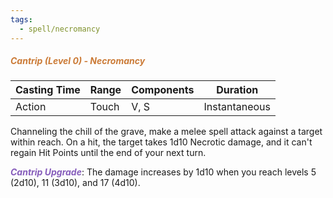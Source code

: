 ```yaml
---
tags:
  - spell/necromancy
---
```

##### *<span style="color:rgb(203, 123, 55)">Cantrip (Level 0) - Necromancy</span>*

| Casting Time | Range | Components | Duration      |
| ------------ | ----- | ---------- | ------------- |
| Action       | Touch | V, S       | Instantaneous |


Channeling the chill of the grave, make a melee spell attack against a target within reach. On a hit, the target takes 1d10 Necrotic damage, and it can't regain Hit Points until the end of your next turn.  

**<span style="color:rgb(134, 93, 187)">_Cantrip Upgrade_</span>**: The damage increases by 1d10 when you reach levels 5 (2d10), 11 (3d10), and 17 (4d10).
